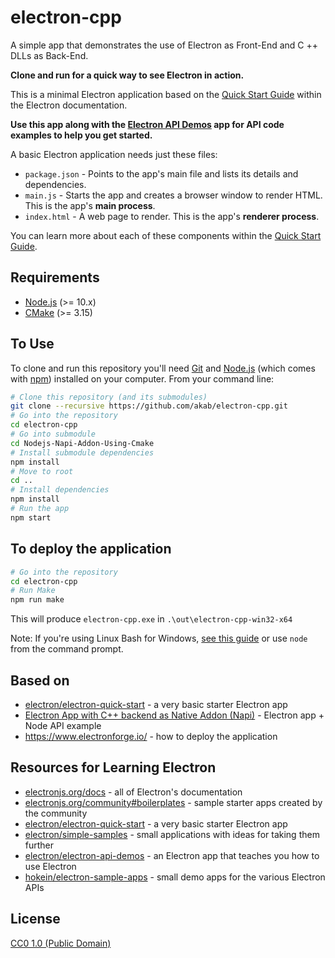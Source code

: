 # electron-cpp

A simple app that demonstrates the use of Electron as Front-End and C ++ DLLs as Back-End.

**Clone and run for a quick way to see Electron in action.**

This is a minimal Electron application based on the [Quick Start Guide](https://electronjs.org/docs/tutorial/quick-start) within the Electron documentation.

**Use this app along with the [Electron API Demos](https://electronjs.org/#get-started) app for API code examples to help you get started.**

A basic Electron application needs just these files:

- `package.json` - Points to the app's main file and lists its details and dependencies.
- `main.js` - Starts the app and creates a browser window to render HTML. This is the app's **main process**.
- `index.html` - A web page to render. This is the app's **renderer process**.

You can learn more about each of these components within the [Quick Start Guide](https://electronjs.org/docs/tutorial/quick-start).

## Requirements
- [Node.js](https://nodejs.org/en/download/) (>= 10.x)
- [CMake](https://cmake.org/download/) (>= 3.15)

## To Use

To clone and run this repository you'll need [Git](https://git-scm.com) and [Node.js](https://nodejs.org/en/download/) (which comes with [npm](http://npmjs.com)) installed on your computer. From your command line:

```bash
# Clone this repository (and its submodules)
git clone --recursive https://github.com/akab/electron-cpp.git
# Go into the repository
cd electron-cpp
# Go into submodule
cd Nodejs-Napi-Addon-Using-Cmake
# Install submodule dependencies
npm install
# Move to root
cd ..
# Install dependencies
npm install
# Run the app
npm start
```
## To deploy the application
```bash
# Go into the repository
cd electron-cpp
# Run Make
npm run make
```
This will produce `electron-cpp.exe` in `.\out\electron-cpp-win32-x64`

Note: If you're using Linux Bash for Windows, [see this guide](https://www.howtogeek.com/261575/how-to-run-graphical-linux-desktop-applications-from-windows-10s-bash-shell/) or use `node` from the command prompt.

## Based on
- [electron/electron-quick-start](https://github.com/electron/electron-quick-start) - a very basic starter Electron app
- [Electron App with C++ backend as Native Addon (Napi)](https://gauriatiq.medium.com/c-native-addon-independent-of-node-js-version-using-napi-node-addon-api-and-cmake-53315582cbd1) - Electron app + Node API example 
- https://www.electronforge.io/ - how to deploy the application

## Resources for Learning Electron

- [electronjs.org/docs](https://electronjs.org/docs) - all of Electron's documentation
- [electronjs.org/community#boilerplates](https://electronjs.org/community#boilerplates) - sample starter apps created by the community
- [electron/electron-quick-start](https://github.com/electron/electron-quick-start) - a very basic starter Electron app
- [electron/simple-samples](https://github.com/electron/simple-samples) - small applications with ideas for taking them further
- [electron/electron-api-demos](https://github.com/electron/electron-api-demos) - an Electron app that teaches you how to use Electron
- [hokein/electron-sample-apps](https://github.com/hokein/electron-sample-apps) - small demo apps for the various Electron APIs

## License

[CC0 1.0 (Public Domain)](LICENSE.md)
